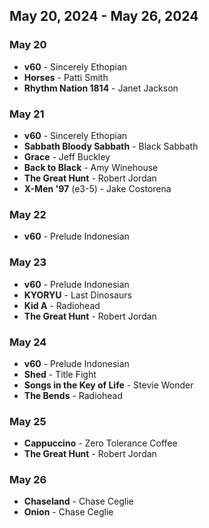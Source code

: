 ## May 20, 2024 - May 26, 2024

### May 20

- **v60** - Sincerely Ethopian
- **Horses** - Patti Smith
- **Rhythm Nation 1814** - Janet Jackson

### May 21

- **v60** - Sincerely Ethopian
- **Sabbath Bloody Sabbath** - Black Sabbath
- **Grace** - Jeff Buckley
- **Back to Black** - Amy Winehouse
- **The Great Hunt** - Robert Jordan
- **X-Men '97** (e3-5) - Jake Costorena

### May 22

- **v60** - Prelude Indonesian

### May 23

- **v60** - Prelude Indonesian
- **KYORYU** - Last Dinosaurs
- **Kid A** - Radiohead
- **The Great Hunt** - Robert Jordan

### May 24

- **v60** - Prelude Indonesian
- **Shed** - Title Fight
- **Songs in the Key of Life** - Stevie Wonder
- **The Bends** - Radiohead

### May 25

- **Cappuccino** - Zero Tolerance Coffee
- **The Great Hunt** - Robert Jordan

### May 26

- **Chaseland** - Chase Ceglie
- **Onion** - Chase Ceglie
